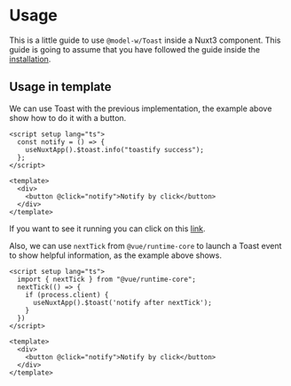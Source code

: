 # Usage
This is a little guide to use `@model-w/Toast` inside a Nuxt3 component.
This guide is going to assume that you have followed the guide inside the [installation](installation.md).

## Usage in template
We can use Toast with the previous implementation, the example above show how to do it with a button.

```vue
<script setup lang="ts">
  const notify = () => {
    useNuxtApp().$toast.info("toastify success");
  };
</script>

<template>
  <div>
    <button @click="notify">Notify by click</button>
  </div>
</template>
```

If you want to see it running you 
can click on this [link](https://codesandbox.io/p/sandbox/modelw-toast-nuxt3-dmxmuc?file=%2Fpages%2Findex.vue).

Also, we can use `nextTick` from `@vue/runtime-core` 
to launch a Toast event to show helpful information, as the example above shows.
```vue
<script setup lang="ts">
  import { nextTick } from "@vue/runtime-core";
  nextTick(() => {
    if (process.client) {
      useNuxtApp().$toast('notify after nextTick');
    }
  })
</script>

<template>
  <div>
    <button @click="notify">Notify by click</button>
  </div>
</template>
```
